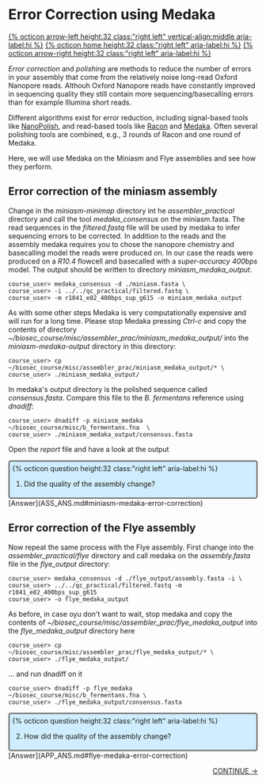 # Error Correction using Medaka 

[{% octicon arrow-left height:32 class:"right left" vertical-align:middle aria-label:hi %}](ASS_F.md) [{% octicon home height:32 class:"right left" aria-label:hi %}](index.md) [{% octicon arrow-right height:32 class:"right left" aria-label:hi %}](ASS_BUSC.md)

*Error correction* and *polishing* are methods to reduce the number of errors in your assembly that come from the relatively noise long-read Oxford Nanopore reads. Althouh Oxford Nanopore reads have constantly improved in sequencing quality they still contain more sequencing/basecalling errors than for example Illumina short reads.

Different algorithms exist for error reduction, including signal-based tools like [NanoPolish](https://github.com/jts/nanopolish), and read-based tools like [Racon](https://github.com/isovic/racon) and [Medaka](https://github.com/nanoporetech/medaka). Often several polishing tools are combined, e.g., 3 rounds of Racon and one round of Medaka. 

Here, we will use Medaka on the Miniasm and Flye assemblies and see how they perform. 

## Error correction of the miniasm assembly

Change in the *miniasm-minimap* directory int he *assembler_practical* directory and call the tool *medaka_consensus* on the miniasm.fasta. The read sequences in the  *filtered.fastq* file will be used by medaka to infer sequencing errors to be corrected. In addition to the reads and the assembly medaka requires you to chose the nanopore chemistry and basecalling model the reads were produced on. In our case the reads were produced on a *R10.4* flowcell and basecalled with a *super-accuracy 400bps* model. The output should be written to directory *miniasm_medaka_output*.

    course_user> medaka_consensus -d ./miniasm.fasta \
    course_user> -i ../../qc_practical/filtered.fastq \
    course_user> -m r1041_e82_400bps_sup_g615 -o miniasm_medaka_output

As with some other steps Medaka is very computationally expensive and will run for a long time. Please stop Medaka pressing *Ctrl-c* and copy the contents of directory *~/biosec_course/misc/assembler_prac/miniasm_medaka_output/* into the *miniasm-medaka-output* directory in this directory:

    course_user> cp ~/biosec_course/misc/assembler_prac/miniasm_medaka_output/* \
    course_user> ./miniasm_medaka_output/

In medaka's output directory is the polished sequence called *consensus.fasta*. Compare this file to the *B. fermentans* reference using *dnadiff*:

    course_user> dnadiff -p miniasm_medaka ~/biosec_course/misc/b_fermentans.fna  \
    course_user> ./miniasm_medaka_output/consensus.fasta

Open the *report* file and have a look at the output

<div style="background-color:#cfedfe;border-radius:5px;border-style:solid;border-color:gray;padding:5px">
  {% octicon question height:32 class:"right left" aria-label:hi %} 
  <ol>
    <li>Did the quality of the assembly change?</li>
  </ol>
</div>
[Answer](ASS_ANS.md#miniasm-medaka-error-correction)

## Error correction of the Flye assembly

Now repeat the same process with the Flye assembly. First change into the *assembler_practical/flye* directory and call medaka on the *assembly.fasta* file in the *flye_output* directory:

    course_user> medaka_consensus -d ./flye_output/assembly.fasta -i \
    course_user> ../../qc_practical/filtered.fastq -m r1041_e82_400bps_sup_g615 
    course_user> -o flye_medaka_output

As before, in case oyu don't want to wait, stop medaka and copy the contents of *~/biosec_course/misc/assembler_prac/flye_medaka_output* into the *flye_medaka_output* directory here

    course_user> cp ~/biosec_course/misc/assembler_prac/flye_medaka_output/* \
    course_user> ./flye_medaka_output/

... and run dnadiff on it

    course_user> dnadiff -p flye_medaka ~/biosec_course/misc/b_fermentans.fna \
    course_user> ./flye_medaka_output/consensus.fasta

<div style="background-color:#cfedfe;border-radius:5px;border-style:solid;border-color:gray;padding:5px">
  {% octicon question height:32 class:"right left" aria-label:hi %}
  <ol start=2>
    <li>How did the quality of the assembly change?</li>
  </ol>
</div>
[Answer](APP_ANS.md#flye-medaka-error-correction)

<p align="right"><a href="https://bluemountainsanalytics.github.io/bma_ont_biosec_2022/ASS_BUSC.html">CONTINUE -></a>
</p>
